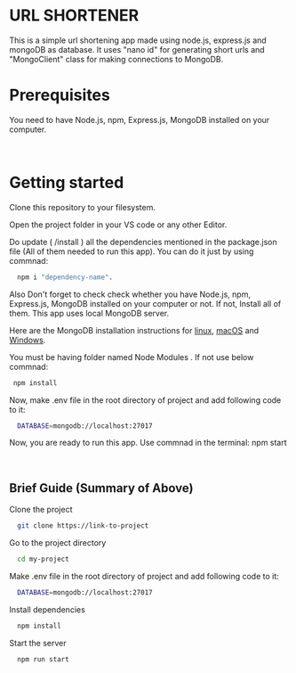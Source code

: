 
# URL SHORTENER

This is a simple url shortening app made using node.js, express.js and mongoDB as database. It uses "nano id" for generating short urls and "MongoClient" class for making connections to MongoDB.


# Prerequisites

You need to have Node.js, npm, Express.js, MongoDB installed on your computer.

&nbsp;

# Getting started

Clone this repository to your filesystem.

Open the project folder in your VS code or any other Editor.

Do update ( /install ) all the dependencies mentioned in the package.json file (All of them needed to run this app).
You can do it just by using commnad:
```bash
  npm i "dependency-name".
```

Also Don't forget to check check whether you have Node.js, npm, Express.js, MongoDB installed on your computer or not. If not, Install all of them.
This app uses local MongoDB server.

Here are the MongoDB installation instructions for [linux](https://docs.mongodb.com/manual/administration/install-on-linux/), [macOS](https://docs.mongodb.com/manual/tutorial/install-mongodb-on-os-x/) and [Windows](https://docs.mongodb.com/v3.2/tutorial/install-mongodb-on-windows/).

You must be having folder named Node Modules . If not use below commnad:
 ```bash
  npm install
```

Now, make .env file in the root directory of project and add following code to it: 
```bash
  DATABASE=mongodb://localhost:27017
```

Now, you are ready to run this app. Use commnad in the terminal: npm start


&nbsp; &nbsp;

## Brief Guide (Summary of Above)

Clone the project

```bash
  git clone https://link-to-project
```

Go to the project directory

```bash
  cd my-project
```

Make .env file in the root directory of project and add following code to it: 
```bash
  DATABASE=mongodb://localhost:27017
```


Install dependencies

```bash
  npm install
```

Start the server

```bash
  npm run start
```
